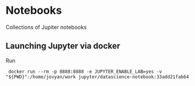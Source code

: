 # Notebooks
Collections of Jupiter notebooks


## Launching Jupyter via docker
Run
```
 docker run --rm -p 8888:8888 -e JUPYTER_ENABLE_LAB=yes -v "${PWD}":/home/jovyan/work jupyter/datascience-notebook:33add21fab64
 ```